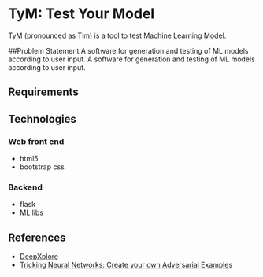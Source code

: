 # TyM: Test Your Model
TyM (pronounced as Tim) is a tool to test Machine Learning Model.

##Problem Statement
A software for generation and testing of ML models according to user input. A software for generation and testing of ML models according to user input.

## Requirements

## Technologies
### Web front end
- html5
- bootstrap css

### Backend
- flask
- ML libs

## References
- [DeepXplore](https://github.com/peikexin9/deepxplore)
- [Tricking Neural Networks: Create your own Adversarial Examples](https://medium.com/@ml.at.berkeley/tricking-neural-networks-create-your-own-adversarial-examples-a61eb7620fd8)


